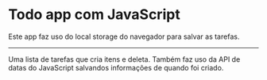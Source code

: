 # Todo app com JavaScript

Este app faz uso do local storage do navegador para salvar as tarefas.

___

Uma lista de tarefas que cria itens e deleta. Também faz uso da API de datas do JavaScript salvandos informações de quando foi criado.